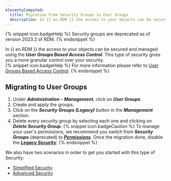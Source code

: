 ```yaml
---
eleventyComputed:
  title: Migration From Security Groups to User Groups
  description: In {{ en.RDM }} the access to your objects can be secured and managed using the User Groups Based Access Control
---
```

{% snippet icon.badgeHelp %}
Security groups are deprecated as of version 2023.2 of RDM.
{% endsnippet %}

In {{ en.RDM }} the access to your objects can be secured and managed using the ***User Groups Based Access Control***. This type of security gives you a more granular control over your security.  
{% snippet icon.badgeHelp %}
For more information please refer to [User Groups Based Access Control](/rdm/windows/user-groups-based-access-control/).
{% endsnippet %}  

## Migrating to User Groups
1. Under ***Administration*** – ***Management***, click on ***User Groups***.
1. Create and apply the groups.
1. Click on the ***Security Groups (Legacy)*** button in the ***Management*** section.
1. Delete every security group by selecting each one and clicking on ***Delete Security Group***.
{% snippet icon.badgeCaution %}
To manage your user's permissions, we recommend you switch from ***Security Groups*** (deprecated) to [***Permissions***](/rdm/windows/user-groups-based-access-control/permissions/). Once the migration done, disable the [***Legacy Security***](/kb/remote-desktop-manager/how-to-articles/migrate-legacy-security-permissions/).
{% endsnippet %}  

We also have two scenarios in order to get you started with this type of Security:  

* [Simplified Security](/rdm/windows/user-groups-based-access-control/scenarios/simplified-security/)  
* [Advanced Security](/rdm/windows/user-groups-based-access-control/scenarios/advanced-security/)  
